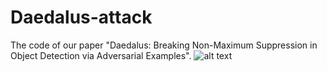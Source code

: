 # Daedalus-attack
The code of our paper "Daedalus: Breaking Non-Maximum Suppression in Object Detection via Adversarial Examples".
![alt text](https://github.com/NeuralSec/Daedalus-attack/edit/master/l2attack.jpg)
